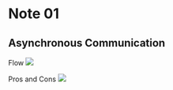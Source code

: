 # Note 01

## Asynchronous Communication

Flow
![](https://i.postimg.cc/kXn1C5bJ/01.png)

Pros and Cons
![](https://i.postimg.cc/RV6jyh5W/02.png)
